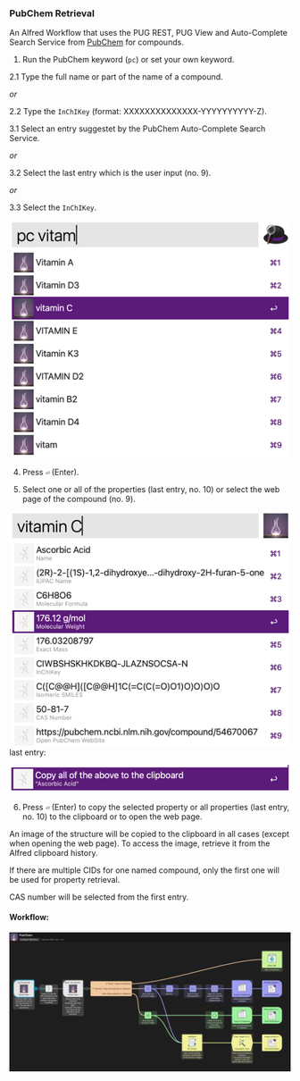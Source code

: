 ### PubChem Retrieval
An Alfred Workflow that uses the PUG REST, PUG View and Auto-Complete Search Service from 
[PubChem](https://pubchem.ncbi.nlm.nih.gov) for compounds.

1. Run the PubChem keyword (`pc`) or set your own keyword.

2.1 Type the full name or part of the name of a compound.

*or*

2.2 Type the `InChIKey` (format: XXXXXXXXXXXXXX-YYYYYYYYYY-Z).

3.1 Select an entry suggestet by the PubChem Auto-Complete Search Service.    

*or*  

3.2 Select the last entry which is the user input (no. 9).

*or*

3.3 Select the `InChIKey`.

![PubChem](images/1a.png)

4. Press `⏎` (Enter).

5. Select one or all of the properties (last entry, no. 10) or select the web page of the compound (no. 9).

![PubChem](images/2a.png)    
last entry:

![PubChem](images/3a.png)

6. Press `⏎` (Enter) to copy the selected property or all properties (last entry, no. 10) to the clipboard or to open the web page.

An image of the structure will be copied to the clipboard in all cases (except when opening the web page). To access the image, retrieve it from the Alfred clipboard history.

If there are multiple CIDs for one named compound, only the first one will be used for property retrieval.

CAS number will be selected from the first entry.

#### Workflow:
![PubChem Workflow](images/workflow.png)
